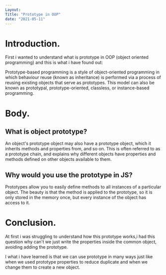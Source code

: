 ```yaml
---
Layout:
Title: "Prototype in OOP"
date: "2021-05-11"
---
```


# Introduction.

First i wanted to understand what is prototype in OOP (object oriented programming) and this is what i have found out:

Prototype-based programming is a style of object-oriented programming in which behaviour reuse (known as inheritance) is performed via a process of reusing existing objects that serve as prototypes. This model can also be known as prototypal, prototype-oriented, classless, or instance-based programming.

# Body.

## What is object prototype?

An object's prototype object may also have a prototype object, which it inherits methods and properties from, and so on. This is often referred to as a prototype chain, and explains why different objects have properties and methods defined on other objects available to them.

## Why would you use the prototype in JS?

Prototypes allow you to easily define methods to all instances of a particular object. The beauty is that the method is applied to the prototype, so it is only stored in the memory once, but every instance of the object has access to it.

# Conclusion.

At first i was struggling to understand how this prototype works,i had this question why can't we just write the properties inside the common object, avoiding adding the prototype. 

I what i have learned is that we can use prototype in many ways just like when we used prototype properties to reduce duplicate and when we change them to create a new object.
